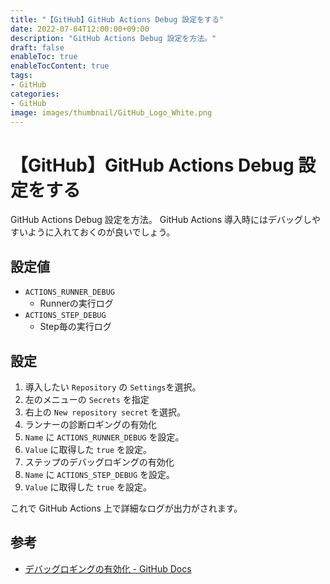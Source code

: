 ```yaml
---
title: "【GitHub】GitHub Actions Debug 設定をする"
date: 2022-07-04T12:00:00+09:00
description: "GitHub Actions Debug 設定を方法。"
draft: false
enableToc: true
enableTocContent: true
tags: 
- GitHub
categories: 
- GitHub
image: images/thumbnail/GitHub_Logo_White.png
---
```


# 【GitHub】GitHub Actions Debug 設定をする
GitHub Actions Debug 設定を方法。
GitHub Actions 導入時にはデバッグしやすいように入れておくのが良いでしょう。

## 設定値
* `ACTIONS_RUNNER_DEBUG`
  * Runnerの実行ログ
* `ACTIONS_STEP_DEBUG`
  * Step毎の実行ログ 

## 設定
1. 導入したい `Repository` の `Settings`を選択。
2. 左のメニューの `Secrets` を指定
3. 右上の `New repository secret` を選択。
4. ランナーの診断ロギングの有効化
  1. `Name` に `ACTIONS_RUNNER_DEBUG` を設定。
  2. `Value` に取得した `true` を設定。
5. ステップのデバッグロギングの有効化
  1. `Name` に `ACTIONS_STEP_DEBUG` を設定。
  2. `Value` に取得した `true` を設定。

これで GitHub Actions 上で詳細なログが出力がされます。

## 参考
* <a href="https://docs.github.com/ja/actions/monitoring-and-troubleshooting-workflows/enabling-debug-logging" target="_blank" rel="nofollow noopener">デバッグロギングの有効化 - GitHub Docs</a>
